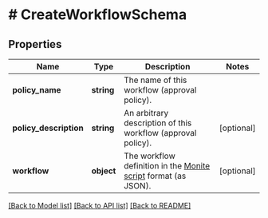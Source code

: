 # # CreateWorkflowSchema

## Properties

Name | Type | Description | Notes
------------ | ------------- | ------------- | -------------
**policy_name** | **string** | The name of this workflow (approval policy). |
**policy_description** | **string** | An arbitrary description of this workflow (approval policy). | [optional]
**workflow** | **object** | The workflow definition in the [Monite script](https://docs.monite.com/docs/monite-script) format (as JSON). | [optional]

[[Back to Model list]](../../README.md#models) [[Back to API list]](../../README.md#endpoints) [[Back to README]](../../README.md)
